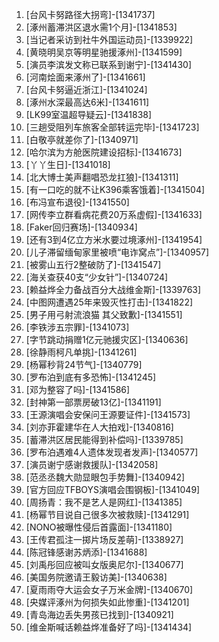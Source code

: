 
1. [台风卡努路径大拐弯]-[1341737]
1. [涿州蓄滞洪区退水需1个月]-[1341853]
1. [当记者采访到社牛外国运动员]-[1339922]
1. [黄晓明吴京等明星驰援涿州]-[1341599]
1. [演员李滨发文称已联系到谢宁]-[1341430]
1. [河南烩面来涿州了]-[1341661]
1. [台风卡努逼近浙江]-[1341024]
1. [涿州水深最高达6米]-[1341611]
1. [LK99室温超导疑云]-[1341838]
1. [三趟受阻列车旅客全部转运完毕]-[1341723]
1. [白敬亭就差你了]-[1340971]
1. [哈尔滨为方舱医院建设招标]-[1341673]
1. [丫丫生日]-[1341018]
1. [北大博士美声翻唱恐龙扛狼]-[1341311]
1. [有一口吃的就不让K396乘客饿着]-[1341504]
1. [布冯宣布退役]-[1341550]
1. [网传李立群看病花费20万系虚假]-[1341633]
1. [Faker回归赛场]-[1340934]
1. [还有3到4亿立方米水要过境涿州]-[1341954]
1. [儿子滞留缅甸家里被喷“电诈窝点”]-[1340957]
1. [被雾山五行2整破防了]-[1341547]
1. [海关查获40支“少女针”]-[1340724]
1. [赖益烨全力备战百分大战维金斯]-[1339763]
1. [中图网遭遇25年来毁灭性打击]-[1341822]
1. [男子用弓射流浪猫 其父致歉]-[1341551]
1. [李铁涉五宗罪]-[1341073]
1. [字节跳动捐赠1亿元驰援灾区]-[1340636]
1. [徐静雨柯凡单挑]-[1341261]
1. [杨幂秒背24节气]-[1340779]
1. [罗布泊到底有多恐怖]-[1341245]
1. [邓为整容了吗]-[1341586]
1. [封神第一部票房破13亿]-[1341191]
1. [王源演唱会安保问王源要证件]-[1341573]
1. [刘亦菲霍建华在人大拍戏]-[1340816]
1. [蓄滞洪区居民能得到补偿吗]-[1339785]
1. [罗布泊遇难4人遗体发现者发声]-[1340577]
1. [演员谢宁感谢救援队]-[1342058]
1. [范丞丞魏大勋显眼包手势舞]-[1340942]
1. [官方回应TFBOYS演唱会围钢板]-[1341049]
1. [周扬青：我不是艺人是网红]-[1341385]
1. [杨幂节目说自己很多次被救赎]-[1341291]
1. [NONO被曝性侵后首露面]-[1341180]
1. [王传君孤注一掷片场反差萌]-[1338927]
1. [陈冠锋感谢苏炳添]-[1341688]
1. [刘禹彤回应被叫女版奥尼尔]-[1340677]
1. [美国务院邀请王毅访美]-[1340638]
1. [夏雨雨夺大运会女子万米金牌]-[1340670]
1. [央媒评涿州为何损失如此惨重]-[1341201]
1. [青岛海边丢失男孩已找到]-[1340921]
1. [维金斯喊话赖益烨准备好了吗]-[1341434]